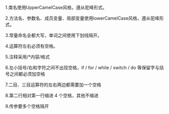 1.类名使用UpperCamelCase风格，遵从驼峰形式。

2.方法名、参数名、成员变量、局部变量使用lowerCamelCase风格，遵从驼峰形式。

3.常量命名全都大写，单词之间使用下划线隔开。

4.运算符左右必须有空格。

5.注释采用/*内容/格式

6.左小括号/右和字符之间不出现空格，if / for / while / switch / do 等保留字与括号之间都必须加空格

7.二目、三目运算符的左右两边都需要加一个空格

8.第二行相对第一行缩进 4 个空格，其他不缩进

9.传参要多个空格隔开


